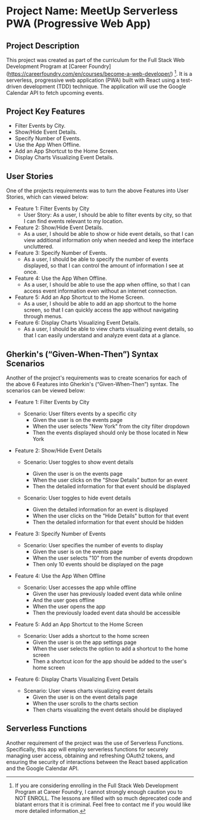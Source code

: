 # Project Name: MeetUp Serverless PWA (Progressive Web App)

## Project Description
This project was created as part of the curriculum for the Full Stack Web Development Program at [Career Foundry] (https://careerfoundry.com/en/courses/become-a-web-developer/) [^1]. It is a serverless, progressive web application (PWA) built with React using a test-driven development (TDD) technique. The application will use the Google Calendar API to fetch upcoming events.

[^1]: If you are considering enrolling in the Full Stack Web Development Program at Career Foundry, I cannot strongly enough caution you to NOT ENROLL. The lessons are filled with so much deprecated code and blatant errors that it is criminal. Feel free to contact me if you would like more detailed information.

## Project Key Features
+ Filter Events by City.
+ Show/Hide Event Details.
+ Specify Number of Events. 
+ Use the App When Offline.
+ Add an App Shortcut to the Home Screen.
+ Display Charts Visualizing Event Details.

## User Stories
One of the projects requirements was to turn the above Features into User Stories, which can viewed below:
+ Feature 1: Filter Events by City
  - User Story: As a user, I should be able to filter events by city, so that I can find events relevant to my location.
+ Feature 2:  Show/Hide Event Details.
  - As a user, I should be able to show or hide event details, so that I can view additional information only when needed and keep the interface uncluttered.
+ Feature 3:  Specify Number of Events.
  - As a user, I should be able to specify the number of events displayed, so that I can control the amount of information I see at once.
+ Feature 4: Use the App When Offline.
  - As a user, I should be able to use the app when offline, so that I can access event information even without an internet connection.
+ Feature 5:  Add an App Shortcut to the Home Screen.
  - As a user, I should be able to add an app shortcut to the home screen, so that I can quickly access the app without navigating through menus.
+ Feature 6:  Display Charts Visualizing Event Details.
  - As a user, I should be able to view charts visualizing event details, so that I can easily understand and analyze event data at a glance.

## Gherkin's (“Given-When-Then”) Syntax Scenarios
Another of the project's requirements was to create scenarios for each of the above 6 Features into Gherkin's (“Given-When-Then”) syntax. The scenarios can be viewed below:
+ Feature 1: Filter Events by City
  - Scenario: User filters events by a specific city
    - Given the user is on the events page
    - When the user selects "New York" from the city filter dropdown
    - Then the events displayed should only be those located in New York

+ Feature 2: Show/Hide Event Details
  - Scenario: User toggles to show event details
    - Given the user is on the events page
    - When the user clicks on the "Show Details" button for an event
    - Then the detailed information for that event should be displayed

  - Scenario: User toggles to hide event details
    - Given the detailed information for an event is displayed
    - When the user clicks on the "Hide Details" button for that event
    - Then the detailed information for that event should be hidden

+ Feature 3: Specify Number of Events
  - Scenario: User specifies the number of events to display
    - Given the user is on the events page
    - When the user selects "10" from the number of events dropdown
    - Then only 10 events should be displayed on the page

+ Feature 4: Use the App When Offline
  - Scenario: User accesses the app while offline
    - Given the user has previously loaded event data while online
    - And the user goes offline
    - When the user opens the app
    - Then the previously loaded event data should be accessible

+ Feature 5: Add an App Shortcut to the Home Screen
  - Scenario: User adds a shortcut to the home screen
    - Given the user is on the app settings page
    - When the user selects the option to add a shortcut to the home screen
    - Then a shortcut icon for the app should be added to the user's home screen

+ Feature 6: Display Charts Visualizing Event Details
  - Scenario: User views charts visualizing event details
    - Given the user is on the event details page
    - When the user scrolls to the charts section
    - Then charts visualizing the event details should be displayed

## Serverless Functions
Another requirement of the project was the use of Serverless Functions. Specifically, this app will employ serverless functions for securely managing user access, obtaining and refreshing OAuth2 tokens, and ensuring the security of interactions between the React based application and the Google Calendar API.




